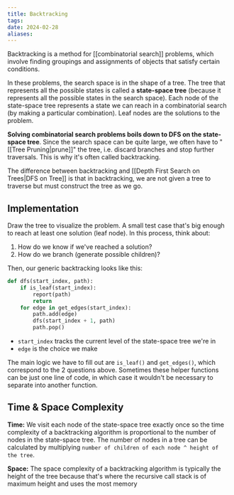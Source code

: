 ```yaml
---
title: Backtracking
tags: 
date: 2024-02-28
aliases:
---
```

Backtracking is a method for [[combinatorial search]] problems, which involve finding groupings and assignments of objects that satisfy certain conditions. 

In these problems, the search space is in the shape of a tree. The tree that represents all the possible states is called a **state-space tree** (because it represents all the possible states in the search space). Each node of the state-space tree represents a state we can reach in a combinatorial search (by making a particular combination). Leaf nodes are the solutions to the problem. 

**Solving combinatorial search problems boils down to DFS on the state-space tree**. Since the search space can be quite large, we often have to "[[Tree Pruning|prune]]" the tree, i.e. discard branches and stop further traversals. This is why it's often called backtracking.

The difference between backtracking and [[Depth First Search on Trees|DFS on Tree]] is that in backtracking, we are not given a tree to traverse but must construct the tree as we go.

## Implementation
Draw the tree to visualize the problem. A small test case that's big enough to reach at least one solution (leaf node). In this process, think about:
1. How do we know if we've reached a solution?
2. How do we branch (generate possible children)?

Then, our generic backtracking looks like this:
```python
def dfs(start_index, path):
	if is_leaf(start_index):
		report(path)
		return
	for edge in get_edges(start_index):
		path.add(edge)
		dfs(start_index + 1, path)
		path.pop()
```

- `start_index` tracks the current level of the state-space tree we're in
- `edge` is the choice we make

The main logic we have to fill out are `is_leaf()` and `get_edges()`, which correspond to the 2 questions above. Sometimes these helper functions can be just one line of code, in which case it wouldn't be necessary to separate into another function.

## Time & Space Complexity
**Time:** We visit each node of the state-space tree exactly once so the time complexity of a backtracking algorithm is proportional to the number of nodes in the state-space tree. The number of nodes in a tree can be calculated by multiplying `number of children of each node ^ height of the tree`.

**Space:** The space complexity of a backtracking algorithm is typically the height of the tree because that's where the recursive call stack is of maximum height and uses the most memory